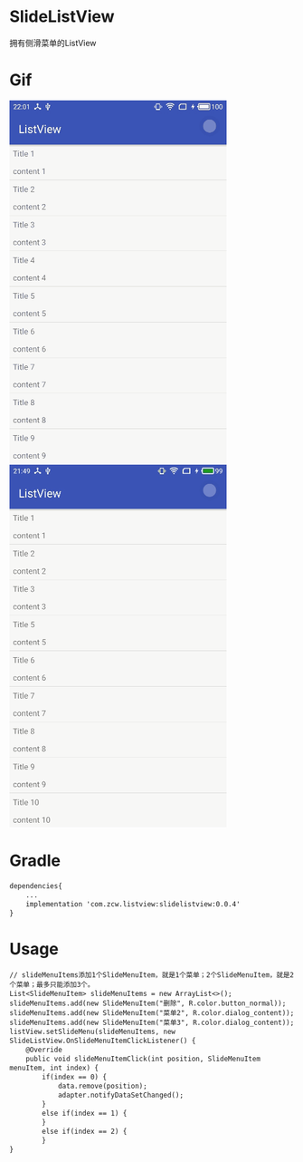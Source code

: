 # SlideListView
拥有侧滑菜单的ListView

# Gif
 ![image](https://github.com/zcw90/SlideListView/blob/master/demo_git/demo_git_1.gif)    ![image](https://github.com/zcw90/SlideListView/blob/master/demo_git/demo_git_2.gif)

# Gradle
```
dependencies{
    ...
    implementation 'com.zcw.listview:slidelistview:0.0.4'
}

```

# Usage
```
// slideMenuItems添加1个SlideMenuItem，就是1个菜单；2个SlideMenuItem，就是2个菜单；最多只能添加3个。
List<SlideMenuItem> slideMenuItems = new ArrayList<>();
slideMenuItems.add(new SlideMenuItem("删除", R.color.button_normal));
slideMenuItems.add(new SlideMenuItem("菜单2", R.color.dialog_content));
slideMenuItems.add(new SlideMenuItem("菜单3", R.color.dialog_content));
listView.setSlideMenu(slideMenuItems, new SlideListView.OnSlideMenuItemClickListener() {
    @Override
    public void slideMenuItemClick(int position, SlideMenuItem menuItem, int index) {
        if(index == 0) {
            data.remove(position);
            adapter.notifyDataSetChanged();
        }
        else if(index == 1) {
        }
        else if(index == 2) {
        }
}
```
